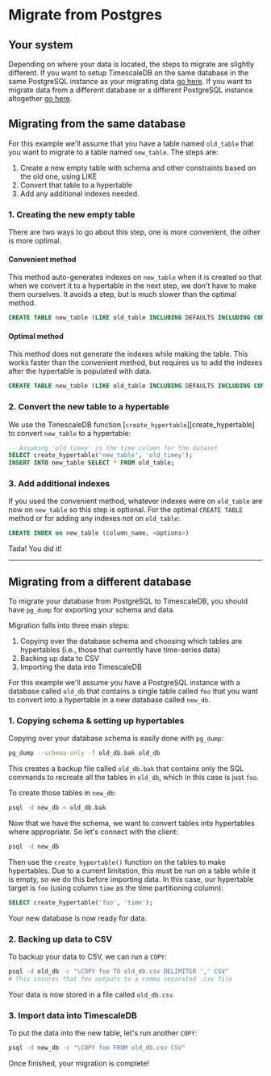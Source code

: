 # Migrate from Postgres

## Your system

Depending on where your data is located, the steps to migrate are slightly different.  If you want to setup TimescaleDB on the same database in the same PostgreSQL instance as your migrating data [go here](#same-db).  If you want to migrate data from a different database or a different PostgreSQL instance altogether [go here](#different-db).

## Migrating from the same database <a id="same-db"></a>

For this example we'll assume that you have a table named `old_table` that you want to migrate to a table named `new_table`.  The steps are:

1. Create a new empty table with schema and other constraints based on the old one, using LIKE
1. Convert that table to a hypertable
1. Add any additional indexes needed.

### 1. Creating the new empty table

There are two ways to go about this step, one is more convenient, the other is more optimal.

#### Convenient method

This method auto-generates indexes on `new_table` when it is created so that when we convert it to a hypertable in the next step, we don't have to make them ourselves.  It avoids a step, but is much slower than the optimal method.

```sql
CREATE TABLE new_table (LIKE old_table INCLUDING DEFAULTS INCLUDING CONSTRAINTS INCLUDING INDEXES);
```

#### Optimal method

This method does not generate the indexes while making the table.  This works faster than the convenient method, but requires us to add the indexes after the hypertable is populated with data.

```sql
CREATE TABLE new_table (LIKE old_table INCLUDING DEFAULTS INCLUDING CONSTRAINTS EXCLUDING INDEXES);
```

### 2. Convert the new table to a hypertable

We use the TimescaleDB function [`create_hypertable`][create_hypertable] to convert `new_table` to a hypertable:

```sql
-- Assuming 'old_timey' is the time column for the dataset
SELECT create_hypertable('new_table', 'old_timey');
INSERT INTO new_table SELECT * FROM old_table;
```

### 3. Add additional indexes

If you used the convenient method, whatever indexes were on `old_table` are now on `new_table` so this step is optional. For the optimal `CREATE TABLE` method or for adding any indexes not on `old_table`:

```sql
CREATE INDEX on new_table (column_name, <options>)
```

Tada!  You did it!

---

## Migrating from a different database <a id="different-db"></a>

To migrate your database from PostgreSQL to TimescaleDB, you should have
`pg_dump` for exporting your schema and data.

Migration falls into three main steps:

1. Copying over the database schema and choosing which tables are hypertables
(i.e., those that currently have time-series data)
1. Backing up data to CSV
1. Importing the data into TimescaleDB

For this example we'll assume you have a PostgreSQL instance with a database
called `old_db` that contains a single table called `foo` that you want to
convert into a hypertable in a new database called `new_db`.  

### 1. Copying schema & setting up hypertables

Copying over your database schema is easily done with `pg_dump`:
```bash
pg_dump --schema-only -f old_db.bak old_db
```

This creates a backup file called `old_db.bak` that contains only the
SQL commands to recreate all the tables in `old_db`, which in this case is just
`foo`.

To create those tables in `new_db`:
```bash
psql -d new_db < old_db.bak
```

Now that we have the schema, we want to convert tables into hypertables
where appropriate. So let's connect with the client:
```bash
psql -d new_db
```
Then use the `create_hypertable()` function on the tables to make hypertables.
Due to a current limitation, this must be run on a table while it is empty, so
we do this before importing data. In this case, our hypertable target is
`foo` (using column `time` as the time partitioning column):
```sql
SELECT create_hypertable('foo', 'time');
```

Your new database is now ready for data.

### 2. Backing up data to CSV

To backup your data to CSV, we can run a `COPY`:

```bash
psql -d old_db -c "\COPY foo TO old_db.csv DELIMITER ',' CSV"
# This insures that foo outputs to a comma separated .csv file
```

Your data is now stored in a file called `old_db.csv`.

### 3. Import data into TimescaleDB

To put the data into the new table, let's run another `COPY`:

```bash
psql -d new_db -c "\COPY foo FROM old_db.csv CSV"
```

Once finished, your migration is complete!
